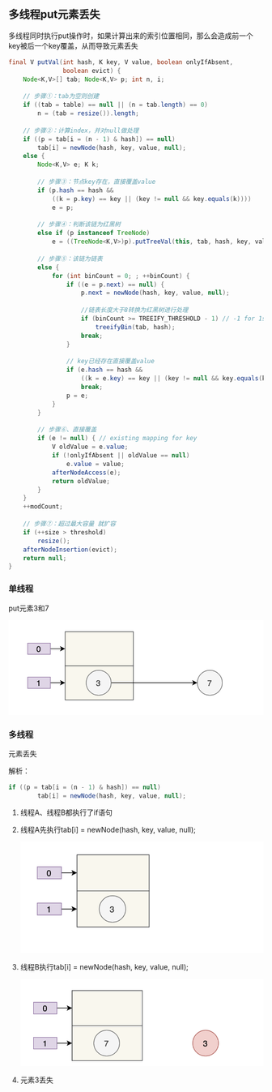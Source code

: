 ## 多线程put元素丢失

多线程同时执行put操作时，如果计算出来的索引位置相同，那么会造成前一个key被后一个key覆盖，从而导致元素丢失

```java
final V putVal(int hash, K key, V value, boolean onlyIfAbsent,
               boolean evict) {
    Node<K,V>[] tab; Node<K,V> p; int n, i;

    // 步骤①：tab为空则创建
    if ((tab = table) == null || (n = tab.length) == 0)
        n = (tab = resize()).length;

    // 步骤②：计算index，并对null做处理 
    if ((p = tab[i = (n - 1) & hash]) == null)
        tab[i] = newNode(hash, key, value, null);
    else {
        Node<K,V> e; K k;

        // 步骤③：节点key存在，直接覆盖value
        if (p.hash == hash &&
            ((k = p.key) == key || (key != null && key.equals(k))))
            e = p;

        // 步骤④：判断该链为红黑树
        else if (p instanceof TreeNode)
            e = ((TreeNode<K,V>)p).putTreeVal(this, tab, hash, key, value);

        // 步骤⑤：该链为链表
        else {
            for (int binCount = 0; ; ++binCount) {
                if ((e = p.next) == null) {
                    p.next = newNode(hash, key, value, null);

                    //链表长度大于8转换为红黑树进行处理
                    if (binCount >= TREEIFY_THRESHOLD - 1) // -1 for 1st
                        treeifyBin(tab, hash);
                    break;
                }

                // key已经存在直接覆盖value
                if (e.hash == hash &&
                    ((k = e.key) == key || (key != null && key.equals(k))))
                    break;
                p = e;
            }
        }

        // 步骤⑥、直接覆盖
        if (e != null) { // existing mapping for key
            V oldValue = e.value;
            if (!onlyIfAbsent || oldValue == null)
                e.value = value;
            afterNodeAccess(e);
            return oldValue;
        }
    }
    ++modCount;

    // 步骤⑦：超过最大容量 就扩容
    if (++size > threshold)
        resize();
    afterNodeInsertion(evict);
    return null;
}
```

### 单线程

put元素3和7

![HashMapThreadUnsafePutElementNormal.png](images/HashMapThreadUnsafePutElementNormal.png)

### 多线程

元素丢失

解析：

```java
if ((p = tab[i = (n - 1) & hash]) == null)
        tab[i] = newNode(hash, key, value, null);
```

1. 线程A、线程B都执行了if语句

2. 线程A先执行tab[i] = newNode(hash, key, value, null);

    ![HashMapThreadUnsafePutElementDisappearS1.png](images/HashMapThreadUnsafePutElementDisappearS1.png)
   
3. 线程B执行tab[i] = newNode(hash, key, value, null);

    ![HashMapThreadUnsafePutElementDisappearS2.png](images/HashMapThreadUnsafePutElementDisappearS2.png)
   
4. 元素3丢失

